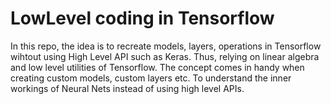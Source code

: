 # LowLevel coding in Tensorflow
In this repo, the idea is to recreate models, layers, operations in Tensorflow
wihtout using High Level API such as Keras. Thus, relying on linear algebra and 
low level utilities of Tensorflow.
The concept comes in handy when creating custom models, custom layers etc.
To understand the inner workings of Neural Nets instead of using high level APIs.

